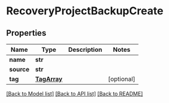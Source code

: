 # RecoveryProjectBackupCreate


## Properties
Name | Type | Description | Notes
------------ | ------------- | ------------- | -------------
**name** | **str** |  | 
**source** | **str** |  | 
**tag** | [**TagArray**](TagArray.md) |  | [optional] 

[[Back to Model list]](../README.md#documentation-for-models) [[Back to API list]](../README.md#documentation-for-api-endpoints) [[Back to README]](../README.md)


